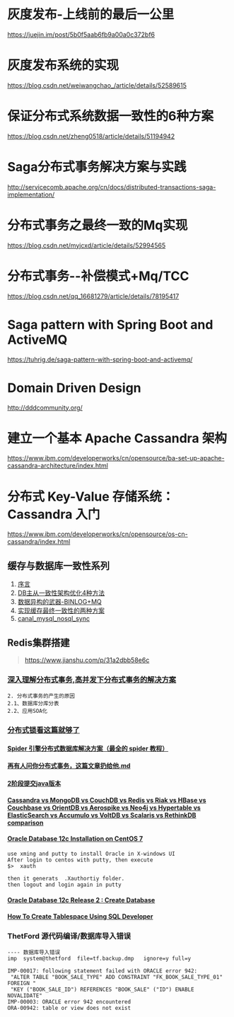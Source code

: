 # 灰度发布-上线前的最后一公里
https://juejin.im/post/5b0f5aab6fb9a00a0c372bf6
# 灰度发布系统的实现
https://blog.csdn.net/weiwangchao_/article/details/52589615
# 保证分布式系统数据一致性的6种方案
https://blog.csdn.net/zheng0518/article/details/51194942
# Saga分布式事务解决方案与实践
http://servicecomb.apache.org/cn/docs/distributed-transactions-saga-implementation/
# 分布式事务之最终一致的Mq实现
https://blog.csdn.net/myjcxd/article/details/52994565
# 分布式事务--补偿模式+Mq/TCC
https://blog.csdn.net/qq_16681279/article/details/78195417
# Saga pattern with Spring Boot and ActiveMQ
https://tuhrig.de/saga-pattern-with-spring-boot-and-activemq/
# Domain Driven Design
http://dddcommunity.org/
# 建立一个基本 Apache Cassandra 架构
https://www.ibm.com/developerworks/cn/opensource/ba-set-up-apache-cassandra-architecture/index.html
# 分布式 Key-Value 存储系统：Cassandra 入门
https://www.ibm.com/developerworks/cn/opensource/os-cn-cassandra/index.html

## 缓存与数据库一致性系列  
1. [序言](https://blog.kido.site/2018/11/24/db-and-cache-preface/)
2. [DB主从一致性架构优化4种方法](https://mp.weixin.qq.com/s?__biz=MjM5ODYxMDA5OQ==&mid=2651959442&idx=1&sn=feb8ff75385d8031386e120ef3535329&scene=21#wechat_redirect)
3. [数据异构的武器-BINLOG+MQ](https://www.jianshu.com/p/99d1762b2fda)
4. [实现缓存最终一致性的两种方案](https://www.jianshu.com/p/fbe6a7928229)
5. [canal_mysql_nosql_sync](https://github.com/liukelin/canal_mysql_nosql_sync)

## Redis集群搭建
><https://www.jianshu.com/p/31a2dbb58e6c>

### [深入理解分布式事务,高并发下分布式事务的解决方案](https://blog.csdn.net/mine_song/article/details/64118963)
```
2. 分布式事务的产生的原因
2.1、数据库分库分表
2.2、应用SOA化
```

### [分布式锁看这篇就够了](http://www.54tianzhisheng.cn/2018/04/24/Distributed_lock/)

#### [Spider 引擎分布式数据库解决方案（最全的 spider 教程）](https://cloud.tencent.com/developer/article/1005165)
#### [再有人问你分布式事务，这篇文章扔给他.md](https://github.com/javagrowing/JGrowing/blob/master/%E5%88%86%E5%B8%83%E5%BC%8F/%E5%88%86%E5%B8%83%E5%BC%8F%E4%BA%8B%E5%8A%A1/%E5%86%8D%E6%9C%89%E4%BA%BA%E9%97%AE%E4%BD%A0%E5%88%86%E5%B8%83%E5%BC%8F%E4%BA%8B%E5%8A%A1%EF%BC%8C%E8%BF%99%E7%AF%87%E6%96%87%E7%AB%A0%E6%89%94%E7%BB%99%E4%BB%96.md)
#### [2阶段提交java版本](https://github.com/liuyangming/ByteTCC/)

#### [Cassandra vs MongoDB vs CouchDB vs Redis vs Riak vs HBase vs Couchbase vs OrientDB vs Aerospike vs Neo4j vs Hypertable vs ElasticSearch vs Accumulo vs VoltDB vs Scalaris vs RethinkDB comparison](https://kkovacs.eu/cassandra-vs-mongodb-vs-couchdb-vs-redis)

#### [Oracle Database 12c Installation on CentOS 7](https://wiki.centos.org/HowTos/Oracle12onCentos7)
```
use xming and putty to install Oracle in X-windows UI
After login to centos with putty, then execute
$>  xauth

then it generats  .Xauthortiy folder. 
then logout and login again in putty
```

#### [Oracle Database 12c Release 2 : Create Database](https://www.server-world.info/en/note?os=CentOS_7&p=oracle12c&f=4)
#### [How To Create Tablespace Using SQL Developer](http://www.rebellionrider.com/how-to-create-tablespace-using-sql-developer-rebellionrider/)

### ThetFord 源代码编译/数据库导入错误
```
---- 数据库导入错误
imp  system@thetford  file=tf.backup.dmp   ignore=y full=y

IMP-00017: following statement failed with ORACLE error 942:
 "ALTER TABLE "BOOK_SALE_TYPE" ADD CONSTRAINT "FK_BOOK_SALE_TYPE_01" FOREIGN "
 "KEY ("BOOK_SALE_ID") REFERENCES "BOOK_SALE" ("ID") ENABLE NOVALIDATE"
IMP-00003: ORACLE error 942 encountered
ORA-00942: table or view does not exist

```